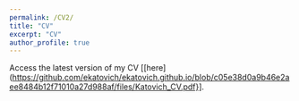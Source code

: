 ```yaml
---
permalink: /CV2/
title: "CV"
excerpt: "CV"
author_profile: true
---
```


Access the latest version of my CV [[here](https://github.com/ekatovich/ekatovich.github.io/blob/c05e38d0a9b46e2aee8484b12f71010a27d988af/files/Katovich_CV.pdf}].

